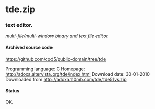 # tde.zip #

### text editor. ###

*multi-file/multi-window binary and text file editor.*

#### Archived source code ####
https://github.com/cod5/public-domain/tree/tde

Programming language: C
Homepage: http://adoxa.altervista.org/tde/index.html
Download date: 30-01-2010
Downloaded from http://adoxa.110mb.com/tde/tde51vs.zip

#### Status ####
OK.

